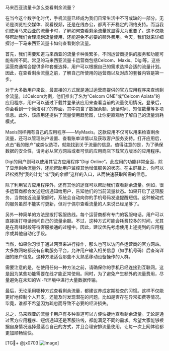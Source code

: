 马来西亚流量卡怎么查看剩余流量？

在当今这个数字化时代，手机流量已经成为我们日常生活中不可或缺的一部分。无论是浏览社交媒体、观看视频，还是在线办公，都离不开稳定的网络支持。而当我们使用马来西亚的流量卡时，了解如何查看剩余流量就显得尤为重要了。这不仅能够帮助我们合理规划流量使用，还能避免不必要的额外费用。今天，我们就来详细探讨一下马来西亚流量卡如何查看剩余流量。

首先，我们需要知道马来西亚的流量卡种类繁多，不同运营商提供的服务和功能可能有所不同。常见的马来西亚流量卡运营商包括Celcom、Maxis、Digi等。这些运营商通常会提供多种套餐选择，用户可以根据自己的需求选择合适的流量计划。因此，在查看剩余流量之前，了解自己所使用的运营商以及对应的套餐内容是第一步。

对于大多数用户来说，最直接的方式就是通过运营商提供的官方应用程序来查询剩余流量。以Celcom为例，他们推出了名为“Celcom ONE”或“Celcom Axiata”的应用程序，用户可以通过下载并登录该应用来查看当前的流量使用情况。登录后，你会看到一个简洁明了的界面，其中包含了数据余额、通话时间、短信数量等多项信息。此外，该应用还提供了流量使用趋势图，让你更直观地了解自己的流量消耗模式。

Maxis同样拥有自己的应用程序——MyMaxis。这款应用不仅可以用来检查剩余流量，还可以管理账户设置、查看账单详情以及获取客户服务支持。打开应用后，点击“我的账户”或类似选项，就能找到关于流量的信息。值得注意的是，为了确保数据的安全性，请务必从官方网站或者可信的应用商店下载官方版本的应用程序。

Digi的用户则可以使用其官方应用程序“Digi Online”。此应用的功能非常全面，除了显示剩余流量外，还能帮助用户监控其他增值服务的状态。在主屏幕上，你可以轻松找到“我的计划”或“我的余额”这样的入口，从而快速获取所需的信息。

除了利用官方应用程序外，还有其他的途径可以帮助我们查看剩余流量。例如，很多运营商都会发送短信通知给用户，告知他们的当前流量状态。如果开启了这项服务，当你接近流量限额时，系统会自动向你的手机号码发送提醒短信。这种被动式的服务虽然不能实时更新，但对于偶尔查看流量的人来说已经足够了。

另外一种简单的方法是拨打客服热线。每个运营商都有专门的客服电话，用户可以直接拨打电话询问自己的流量余额。不过，这种方式可能会耗费较多的时间，尤其是在高峰时段等待客服接通的过程中。因此，建议优先考虑使用上述提到的应用程序或其他自动化手段。

当然，如果你习惯于通过网页来进行操作，那么也可以访问各运营商的官方网站。大多数网站都设有自助服务平台，允许用户输入相关信息（如手机号码）后查询详细的账户信息。这种方法适合那些不太熟悉移动设备操作的人群。

需要注意的是，在使用任何一种方法之前，请确保你的手机已经连接到互联网。这是因为某些功能需要在线才能正常使用。同时，为了避免产生额外的流量费用，尽量避免在未知的Wi-Fi环境中进行大量数据传输。

最后，无论采用哪种方式查看剩余流量，都建议养成定期检查的习惯。这样不仅能更好地控制个人开支，还能及时发现潜在的问题，比如是否存在异常扣费等情况。毕竟，谁都不希望因为疏忽而导致不必要的经济损失。

总之，马来西亚的流量卡用户有多种渠道可以方便快捷地查看剩余流量。无论是通过官方应用程序、短信通知还是客服热线，都能满足不同的需求。希望大家能够根据自身情况选择最适合自己的方式，并且合理安排流量使用，让每一次上网体验都更加顺畅愉快。

[TG💪+ @jx0703 ![Image](https://github.com/user-attachments/assets/dbca1d08-cadb-493c-b0ec-ad6f7a83f270)]
